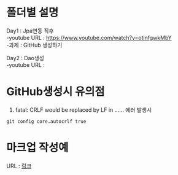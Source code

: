 # 폴더별 설명  
Day1 : Jpa연동 직후  
  -youtube URL : https://www.youtube.com/watch?v=otinfgwkMbY  
  -과제 : GitHub 생성하기  

Day2 : Dao생성  
  -youtube URL : 
  
# GitHub생성시 유의점
1. fatal: CRLF would be replaced by LF in ...... 에러 발생시
```git
git config core.autocrlf true
```


# 마크업 작성예
URL : [링크](https://www.makeareadme.com/)
